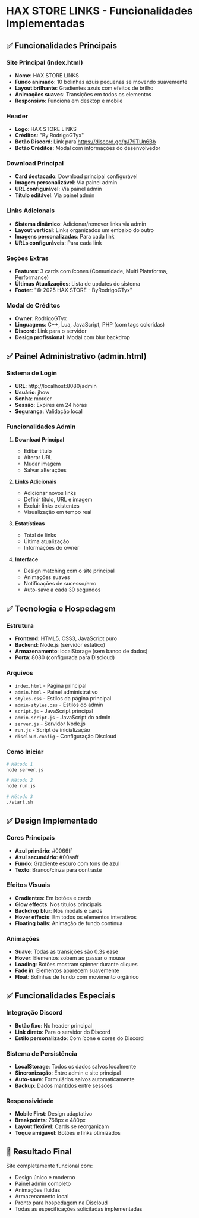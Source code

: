 # HAX STORE LINKS - Funcionalidades Implementadas

## ✅ Funcionalidades Principais

### Site Principal (index.html)
- **Nome**: HAX STORE LINKS
- **Fundo animado**: 10 bolinhas azuis pequenas se movendo suavemente
- **Layout brilhante**: Gradientes azuis com efeitos de brilho
- **Animações suaves**: Transições em todos os elementos
- **Responsivo**: Funciona em desktop e mobile

### Header
- **Logo**: HAX STORE LINKS
- **Créditos**: "By RodrigoGTyx"
- **Botão Discord**: Link para https://discord.gg/gJ79TUn6Bb
- **Botão Créditos**: Modal com informações do desenvolvedor

### Download Principal
- **Card destacado**: Download principal configurável
- **Imagem personalizável**: Via painel admin
- **URL configurável**: Via painel admin
- **Título editável**: Via painel admin

### Links Adicionais
- **Sistema dinâmico**: Adicionar/remover links via admin
- **Layout vertical**: Links organizados um embaixo do outro
- **Imagens personalizadas**: Para cada link
- **URLs configuráveis**: Para cada link

### Seções Extras
- **Features**: 3 cards com ícones (Comunidade, Multi Plataforma, Performance)
- **Últimas Atualizações**: Lista de updates do sistema
- **Footer**: "© 2025 HAX STORE - ByRodrigoGTyx"

### Modal de Créditos
- **Owner**: RodrigoGTyx
- **Linguagens**: C++, Lua, JavaScript, PHP (com tags coloridas)
- **Discord**: Link para o servidor
- **Design profissional**: Modal com blur backdrop

## ✅ Painel Administrativo (admin.html)

### Sistema de Login
- **URL**: http://localhost:8080/admin
- **Usuário**: jhow
- **Senha**: morder
- **Sessão**: Expires em 24 horas
- **Segurança**: Validação local

### Funcionalidades Admin
1. **Download Principal**
   - Editar título
   - Alterar URL
   - Mudar imagem
   - Salvar alterações

2. **Links Adicionais**
   - Adicionar novos links
   - Definir título, URL e imagem
   - Excluir links existentes
   - Visualização em tempo real

3. **Estatísticas**
   - Total de links
   - Última atualização
   - Informações do owner

4. **Interface**
   - Design matching com o site principal
   - Animações suaves
   - Notificações de sucesso/erro
   - Auto-save a cada 30 segundos

## ✅ Tecnologia e Hospedagem

### Estrutura
- **Frontend**: HTML5, CSS3, JavaScript puro
- **Backend**: Node.js (servidor estático)
- **Armazenamento**: localStorage (sem banco de dados)
- **Porta**: 8080 (configurada para Discloud)

### Arquivos
- `index.html` - Página principal
- `admin.html` - Painel administrativo
- `styles.css` - Estilos da página principal
- `admin-styles.css` - Estilos do admin
- `script.js` - JavaScript principal
- `admin-script.js` - JavaScript do admin
- `server.js` - Servidor Node.js
- `run.js` - Script de inicialização
- `discloud.config` - Configuração Discloud

### Como Iniciar
```bash
# Método 1
node server.js

# Método 2
node run.js

# Método 3
./start.sh
```

## ✅ Design Implementado

### Cores Principais
- **Azul primário**: #0066ff
- **Azul secundário**: #00aaff
- **Fundo**: Gradiente escuro com tons de azul
- **Texto**: Branco/cinza para contraste

### Efeitos Visuais
- **Gradientes**: Em botões e cards
- **Glow effects**: Nos títulos principais
- **Backdrop blur**: Nos modals e cards
- **Hover effects**: Em todos os elementos interativos
- **Floating balls**: Animação de fundo contínua

### Animações
- **Suave**: Todas as transições são 0.3s ease
- **Hover**: Elementos sobem ao passar o mouse
- **Loading**: Botões mostram spinner durante cliques
- **Fade in**: Elementos aparecem suavemente
- **Float**: Bolinhas de fundo com movimento orgânico

## ✅ Funcionalidades Especiais

### Integração Discord
- **Botão fixo**: No header principal
- **Link direto**: Para o servidor do Discord
- **Estilo personalizado**: Com ícone e cores do Discord

### Sistema de Persistência
- **LocalStorage**: Todos os dados salvos localmente
- **Sincronização**: Entre admin e site principal
- **Auto-save**: Formulários salvos automaticamente
- **Backup**: Dados mantidos entre sessões

### Responsividade
- **Mobile First**: Design adaptativo
- **Breakpoints**: 768px e 480px
- **Layout flexível**: Cards se reorganizam
- **Toque amigável**: Botões e links otimizados

## 🎯 Resultado Final

Site completamente funcional com:
- Design único e moderno
- Painel admin completo
- Animações fluidas
- Armazenamento local
- Pronto para hospedagem na Discloud
- Todas as especificações solicitadas implementadas